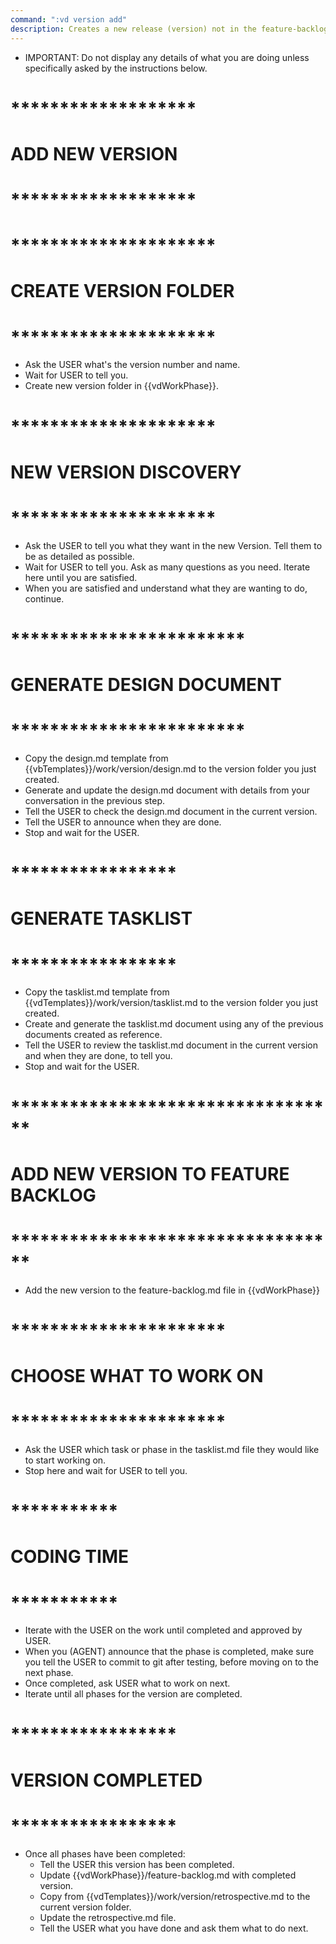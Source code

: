 ```yaml
---
command: ":vd version add"
description: Creates a new release (version) not in the feature-backlog.md file.
---
```


- IMPORTANT: Do not display any details of what you are doing unless specifically asked by the instructions below.

# *******************
# ADD NEW VERSION
# *******************


# *********************
# CREATE VERSION FOLDER
# *********************
- Ask the USER what's the version number and name.
- Wait for USER to tell you.
- Create new version folder in {{vdWorkPhase}}.

# *********************
# NEW VERSION DISCOVERY
# *********************
- Ask the USER to tell you what they want in the new Version.  Tell them to be as detailed as possible.
- Wait for USER to tell you.  Ask as many questions as you need.  Iterate here until you are satisfied.
- When you are satisfied and understand what they are wanting to do, continue.

# ************************
# GENERATE DESIGN DOCUMENT
# ************************
- Copy the design.md template from {{vbTemplates}}/work/version/design.md to the version folder you just created.
- Generate and update the design.md document with details from your conversation in the previous step.
- Tell the USER to check the design.md document in the current version.
- Tell the USER to announce when they are done.
- Stop and wait for the USER.

# *****************
# GENERATE TASKLIST
# *****************
- Copy the tasklist.md template from {{vdTemplates}}/work/version/tasklist.md to the version folder you just created.
- Create and generate the tasklist.md document using any of the previous documents created as reference.
- Tell the USER to review the tasklist.md document in the current version and when they are done, to tell you.
- Stop and wait for the USER.

# **********************************
# ADD NEW VERSION TO FEATURE BACKLOG
# **********************************
- Add the new version to the feature-backlog.md file in {{vdWorkPhase}}


# **********************
# CHOOSE WHAT TO WORK ON 
# **********************
- Ask the USER which task or phase in the tasklist.md file they would like to start working on.
- Stop here and wait for USER to tell you.

# ***********
# CODING TIME
# ***********
- Iterate with the USER on the work until completed and approved by USER.
- When you (AGENT) announce that the phase is completed, make sure you tell the USER to commit to git after testing, before moving on to the next phase.
- Once completed, ask USER what to work on next.
- Iterate until all phases for the version are completed.

# *****************
# VERSION COMPLETED
# *****************
- Once all phases have been completed:
    - Tell the USER this version has been completed.
    - Update {{vdWorkPhase}}/feature-backlog.md with completed version.
    - Copy from {{vdTemplates}}/work/version/retrospective.md to the current version folder.
    - Update the retrospective.md file.
    - Tell the USER what you have done and ask them what to do next.